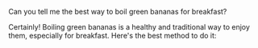 
Can you tell me the best way to boil green bananas for breakfast?

Certainly! Boiling green bananas is a healthy and traditional way to enjoy them, especially for breakfast. Here's the best method to do it:
